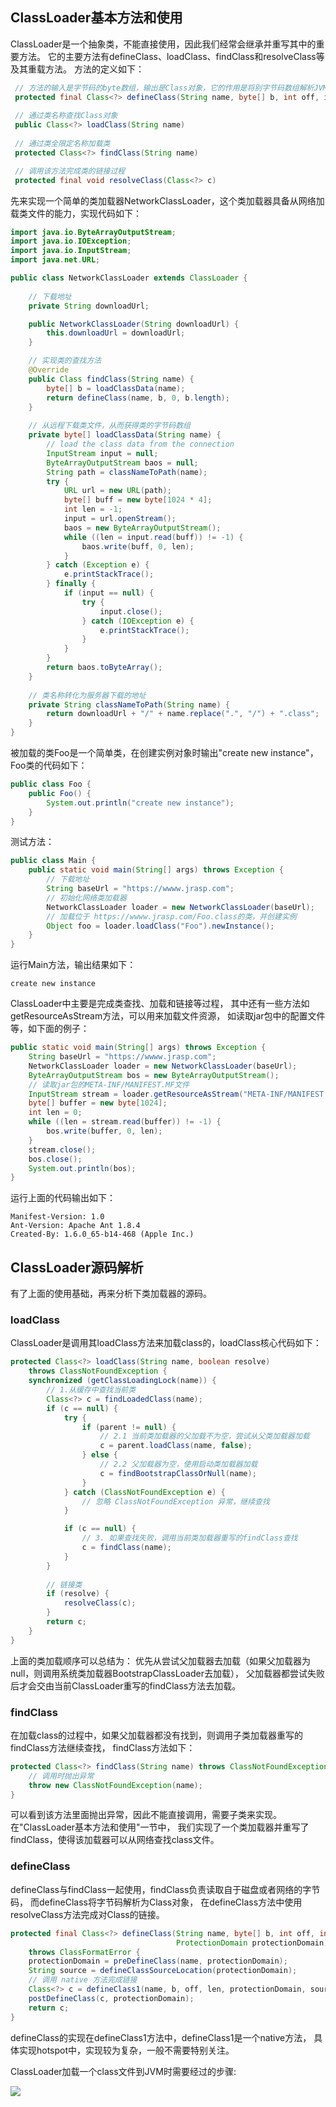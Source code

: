 ## ClassLoader基本方法和使用

ClassLoader是一个抽象类，不能直接使用，因此我们经常会继承并重写其中的重要方法。
它的主要方法有defineClass、loadClass、findClass和resolveClass等及其重载方法。
方法的定义如下：
```java
 // 方法的输入是字节码的byte数组，输出是Class对象，它的作用是将别字节码数组解析JVM能够识别的Class对象
 protected final Class<?> defineClass(String name, byte[] b, int off, int len)
 
 // 通过类名称查找Class对象
 public Class<?> loadClass(String name)
 
 // 通过类全限定名称加载类
 protected Class<?> findClass(String name)

 // 调用该方法完成类的链接过程
 protected final void resolveClass(Class<?> c)
```

先来实现一个简单的类加载器NetworkClassLoader，这个类加载器具备从网络加载类文件的能力，实现代码如下：
```java
import java.io.ByteArrayOutputStream;
import java.io.IOException;
import java.io.InputStream;
import java.net.URL;

public class NetworkClassLoader extends ClassLoader {
    
    // 下载地址
    private String downloadUrl;

    public NetworkClassLoader(String downloadUrl) {
        this.downloadUrl = downloadUrl;
    }

    // 实现类的查找方法
    @Override
    public Class findClass(String name) {
        byte[] b = loadClassData(name);
        return defineClass(name, b, 0, b.length);
    }
    
    // 从远程下载类文件，从而获得类的字节码数组
    private byte[] loadClassData(String name) {
        // load the class data from the connection
        InputStream input = null;
        ByteArrayOutputStream baos = null;
        String path = classNameToPath(name);
        try {
            URL url = new URL(path);
            byte[] buff = new byte[1024 * 4];
            int len = -1;
            input = url.openStream();
            baos = new ByteArrayOutputStream();
            while ((len = input.read(buff)) != -1) {
                baos.write(buff, 0, len);
            }
        } catch (Exception e) {
            e.printStackTrace();
        } finally {
            if (input == null) {
                try {
                    input.close();
                } catch (IOException e) {
                    e.printStackTrace();
                }
            }
        }
        return baos.toByteArray();
    }
    
    // 类名称转化为服务器下载的地址
    private String classNameToPath(String name) {
        return downloadUrl + "/" + name.replace(".", "/") + ".class";
    }
}
```

被加载的类Foo是一个简单类，在创建实例对象时输出"create new instance"，Foo类的代码如下：
```java
public class Foo {
    public Foo() {
        System.out.println("create new instance");
    }
}
```
测试方法：
```java
public class Main {
    public static void main(String[] args) throws Exception {
        // 下载地址
        String baseUrl = "https://wwww.jrasp.com";
        // 初始化网络类加载器
        NetworkClassLoader loader = new NetworkClassLoader(baseUrl);
        // 加载位于 https://wwww.jrasp.com/Foo.class的类，并创建实例
        Object foo = loader.loadClass("Foo").newInstance();
    }
}
```

运行Main方法，输出结果如下：
```text
create new instance
```

ClassLoader中主要是完成类查找、加载和链接等过程，
其中还有一些方法如getResourceAsStream方法，可以用来加载文件资源，
如读取jar包中的配置文件等，如下面的例子：
```java
public static void main(String[] args) throws Exception {                         
    String baseUrl = "https://wwww.jrasp.com";                                    
    NetworkClassLoader loader = new NetworkClassLoader(baseUrl);                  
    ByteArrayOutputStream bos = new ByteArrayOutputStream();  
    // 读取jar包的META-INF/MANIFEST.MF文件
    InputStream stream = loader.getResourceAsStream("META-INF/MANIFEST.MF");      
    byte[] buffer = new byte[1024];                                               
    int len = 0;                                                                  
    while ((len = stream.read(buffer)) != -1) {                                   
        bos.write(buffer, 0, len);                                                
    }                                                                             
    stream.close();                                                               
    bos.close();                                                                  
    System.out.println(bos);                                                      
}                                                                                                                                                                                                                                                    
```

运行上面的代码输出如下：
```text
Manifest-Version: 1.0
Ant-Version: Apache Ant 1.8.4
Created-By: 1.6.0_65-b14-468 (Apple Inc.)
```

## ClassLoader源码解析

有了上面的使用基础，再来分析下类加载器的源码。

### loadClass

ClassLoader是调用其loadClass方法来加载class的，loadClass核心代码如下：
```java
protected Class<?> loadClass(String name, boolean resolve)
    throws ClassNotFoundException {
    synchronized (getClassLoadingLock(name)) {
        // 1.从缓存中查找当前类
        Class<?> c = findLoadedClass(name);
        if (c == null) {
            try {
                if (parent != null) {
                    // 2.1 当前类加载器的父加载不为空，尝试从父类加载器加载
                    c = parent.loadClass(name, false);
                } else {
                    // 2.2 父加载器为空，使用启动类加载器加载
                    c = findBootstrapClassOrNull(name);
                }
            } catch (ClassNotFoundException e) {
                // 忽略 ClassNotFoundException 异常，继续查找
            }

            if (c == null) {
                // 3. 如果查找失败，调用当前类加载器重写的findClass查找
                c = findClass(name);
            }
        }
        
        // 链接类
        if (resolve) {
            resolveClass(c);
        }
        return c;
    }
}
```
上面的类加载顺序可以总结为：
优先从尝试父加载器去加载（如果父加载器为null，则调用系统类加载器BootstrapClassLoader去加载），
父加载器都尝试失败后才会交由当前ClassLoader重写的findClass方法去加载。

### findClass
在加载class的过程中，如果父加载器都没有找到，则调用子类加载器重写的findClass方法继续查找，
findClass方法如下：
```java
protected Class<?> findClass(String name) throws ClassNotFoundException {
    // 调用时抛出异常  
    throw new ClassNotFoundException(name);
}
```
可以看到该方法里面抛出异常，因此不能直接调用，需要子类来实现。
在"ClassLoader基本方法和使用"一节中，
我们实现了一个类加载器并重写了findClass，使得该加载器可以从网络查找class文件。

### defineClass
defineClass与findClass一起使用，findClass负责读取自于磁盘或者网络的字节码，
而defineClass将字节码解析为Class对象，
在defineClass方法中使用resolveClass方法完成对Class的链接。
```java
protected final Class<?> defineClass(String name, byte[] b, int off, int len,
                                     ProtectionDomain protectionDomain)
    throws ClassFormatError {
    protectionDomain = preDefineClass(name, protectionDomain);
    String source = defineClassSourceLocation(protectionDomain);
    // 调用 native 方法完成链接
    Class<?> c = defineClass1(name, b, off, len, protectionDomain, source);
    postDefineClass(c, protectionDomain);
    return c;
}
```
defineClass的实现在defineClass1方法中，defineClass1是一个native方法，
具体实现hotspot中，实现较为复杂，一般不需要特别关注。

ClassLoader加载一个class文件到JVM时需要经过的步骤:

![](./images/classloader-class.png)
